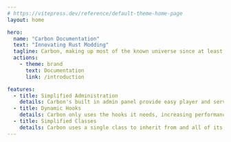```yaml
---
# https://vitepress.dev/reference/default-theme-home-page
layout: home

hero:
  name: "Carbon Documentation"
  text: "Innovating Rust Modding"
  tagline: Carbon, making up most of the known universe since at least 1992
  actions:
    - theme: brand
      text: Documentation
      link: /introduction

features:
  - title: Simplified Administration
    details: Carbon's built in admin panel provide easy player and server administration
  - title: Dynamic Hooks
    details: Carbon only uses the hooks it needs, increasing performance
  - title: Simplified Classes
    details: Carbon uses a single class to inherit from and all of its main features just work
---
```


